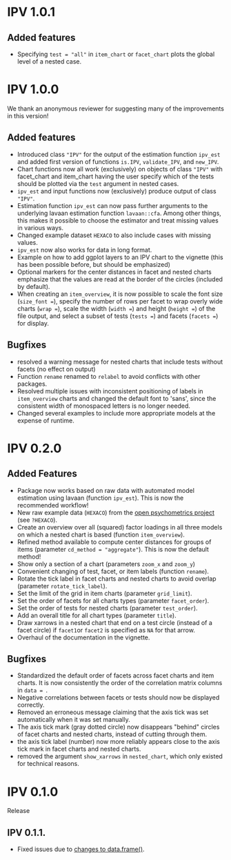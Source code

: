 # IPV 1.0.1

## Added features

* Specifying `test = "all"` in `item_chart` or `facet_chart` plots the global level of a nested case.

# IPV 1.0.0

We thank an anonymous reviewer for suggesting many of the improvements in this version!

## Added features
* Introduced class `"IPV"` for the output of the estimation function `ipv_est` and added first version of functions `is.IPV`, `validate_IPV`, and `new_IPV`.
* Chart functions now all work (exclusively) on objects of class `"IPV"` with facet_chart and item_chart having the user specify which of the tests should be plotted via the `test` argument in nested cases.
* `ipv_est` and input functions now (exclusively) produce output of class `"IPV"`.
* Estimation function `ipv_est` can now pass further arguments to the underlying lavaan estimation function `lavaan::cfa`. Among other things, this makes it possible to choose the estimator and treat missing values in various ways.
* Changed example dataset `HEXACO` to also include cases with missing values.
* `ipv_est` now also works for data in long format.
* Example on how to add ggplot layers to an IPV chart to the vignette (this has been possible before, but should be emphasized)
* Optional markers for the center distances in facet and nested charts emphasize that the values are read at the border of the circles (included by default).
* When creating an `item_overview`, it is now possible to scale the font size (`size_font =`), specify the number of rows per facet to wrap overly wide charts (`wrap =`), scale the width (`width =`) and height (`height =`) of the file output, and select a subset of tests (`tests =`) and facets (`facets =`) for display.

## Bugfixes
* resolved a warning message for nested charts that include tests without facets (no effect on output)
* Function `rename` renamed to `relabel` to avoid conflicts with other packages.
* Resolved multiple issues with inconsistent positioning of labels in `item_overview` charts and changed the default font to 'sans', since the consistent width of monospaced letters is no longer needed.
* Changed several examples to include more appropriate models at the expense of runtime.

# IPV 0.2.0

## Added Features
* Package now works based on raw data with automated model estimation using lavaan (function `ipv_est`). This is now the recommended workflow!
* New raw example data (`HEXACO`) from the [open psychometrics project](https://openpsychometrics.org/) (see `?HEXACO`).
* Create an overview over all (squared) factor loadings in all three models on which a nested chart is based (function `item_overview`).
* Refined method available to compute center distances for groups of items (parameter `cd_method = "aggregate"`). This is now the default method!
* Show only a section of a chart (parameters `zoom_x` and `zoom_y`)
* Convenient changing of test, facet, or item labels (function `rename`).
* Rotate the tick label in facet charts and nested charts to avoid overlap (parameter `rotate_tick_label`).
* Set the limit of the grid in item charts (parameter `grid_limit`).
* Set the order of facets for all charts types (parameter `facet_order`).
* Set the order of tests for nested charts (parameter `test_order`).
* Add an overall title for all chart types (parameter `title`).
* Draw xarrows in a nested chart that end on a test circle (instead of a facet circle) if `facet1`or `facet2` is specified as `NA` for that arrow.
* Overhaul of the documentation in the vignette.

## Bugfixes
* Standardized the default order of facets across facet charts and item charts. It is now consistently the order of the correlation matrix columns in `data = `.
* Negative correlations between facets or tests should now be displayed correctly.
* Removed an erroneous message claiming that the axis tick was set automatically when it was set manually.
* The axis tick mark (gray dotted circle) now disappears "behind" circles of facet charts and nested charts, instead of cutting through them.
* the axis tick label (number) now more reliably appears close to the axis tick mark in facet charts and nested charts.
* removed the argument `show_xarrows` in `nested_chart`, which only existed for technical reasons.

# IPV 0.1.0
Release

## IPV 0.1.1.
* Fixed issues due to  [changes to data.frame()](https://developer.r-project.org/Blog/public/2020/02/16/stringsasfactors/index.html
).

